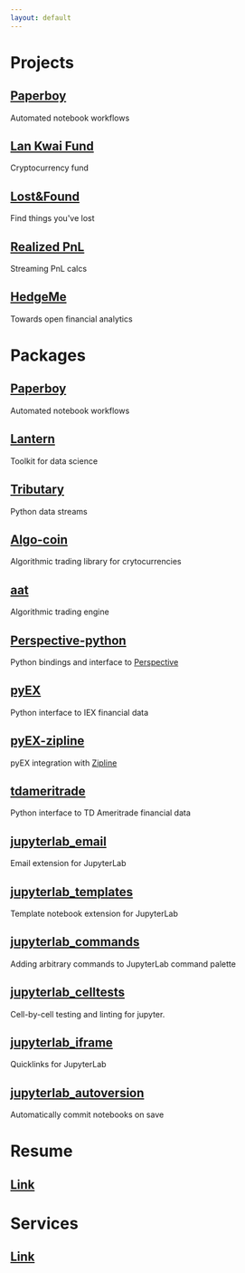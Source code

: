 ```yaml
---
layout: default
---
```

# Projects
## [Paperboy](https://paperboy-jp.herokuapp.com)
Automated notebook workflows

## [Lan Kwai Fund](https://lankwaifund.herokuapp.com)
Cryptocurrency fund

## [Lost&Found](https://loststuff.herokuapp.com)
Find things you've lost

## [Realized PnL](https://live-pnl.paine.nyc)
Streaming PnL calcs

## [HedgeMe](https://hedgeme.herokuapp.com)
Towards open financial analytics


# Packages 
## [Paperboy](https://github.com/timkpaine/paperboy)
Automated notebook workflows

## [Lantern](https://github.com/timkpaine/lantern)
Toolkit for data science

## [Tributary](https://github.com/timkpaine/tributary)
Python data streams

## [Algo-coin](https://github.com/timkpaine/algo-coin)
Algorithmic trading library for crytocurrencies

## [aat](https://github.com/timkpaine/aat)
Algorithmic trading engine

## [Perspective-python](https://github.com/timkpaine/perspective-python)
Python bindings and interface to [Perspective](https://github.com/jpmorganchase/perspective)

## [pyEX](https://github.com/timkpaine/pyEX)
Python interface to IEX financial data

## [pyEX-zipline](https://github.com/timkpaine/pyEX-zipline)
pyEX integration with [Zipline](https://github.com/quantopian/zipline)

## [tdameritrade](https://github.com/timkpaine/tdameritrade)
Python interface to TD Ameritrade financial data

## [jupyterlab_email](https://github.com/timkpaine/jupyterlab_email)
Email extension for JupyterLab

## [jupyterlab_templates](https://github.com/timkpaine/jupyterlab_templates)
Template notebook extension for JupyterLab

## [jupyterlab_commands](https://github.com/timkpaine/jupyterlab_commands)
Adding arbitrary commands to JupyterLab command palette

## [jupyterlab_celltests](https://github.com/timkpaine/jupyterlab_celltests)
Cell-by-cell testing and linting for jupyter.

## [jupyterlab_iframe](https://github.com/timkpaine/jupyterlab_iframe)
Quicklinks for JupyterLab

## [jupyterlab_autoversion](https://github.com/timkpaine/jupyterlab_autoversion)
Automatically commit notebooks on save

# Resume
## [Link](./resume.html)

# Services
## [Link](./services.html)

